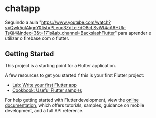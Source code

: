 # chatapp

Seguindo a aula "https://www.youtube.com/watch?v=Qwk5oIAkgnY&list=PLeuc3ZdLeiEdO8cLSvWt4aA6HUk-TsQi4&index=3&t=171s&ab_channel=BackslashFlutter" para aprender e utilizar o firebase com o flutter.

## Getting Started

This project is a starting point for a Flutter application.

A few resources to get you started if this is your first Flutter project:

- [Lab: Write your first Flutter app](https://docs.flutter.dev/get-started/codelab)
- [Cookbook: Useful Flutter samples](https://docs.flutter.dev/cookbook)

For help getting started with Flutter development, view the
[online documentation](https://docs.flutter.dev/), which offers tutorials,
samples, guidance on mobile development, and a full API reference.

